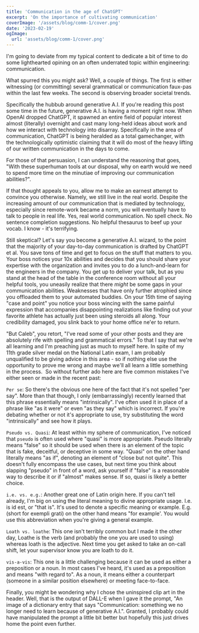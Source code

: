 ```yaml
---
title: 'Communication in the age of ChatGPT'
excerpt: 'On the importance of cultivating communication'
coverImage: '/assets/blog/comm-1/cover.png'
date: '2023-02-19'
ogImage:
  url: 'assets/blog/comm-1/cover.png'
---
```

I'm going to deviate from my typical content to dedicate a bit of time to do some lighthearted opining on an often underrated topic within engineering: communication. 

What spurred this you might ask? Well, a couple of things. The first is either witnessing (or committing) several grammatical or communication faux-pas within the last few weeks. The second is observing broader societal trends. 

Specifically the hubbub around generative A.I. If you're reading this post some time in the future, generative A.I. is having a moment right now. When OpenAI dropped ChatGPT, it spawned an entire field of popular interest almost (literally) overnight and cast many long-held ideas about work and how we interact with technology into disarray. Specifically in the area of communication, ChatGPT is being heralded as a total gamechanger, with the technologically optimistic claiming that it will do most of the heavy lifting of our written communication in the days to come. 

For those of that persuasion, I can understand the reasoning that goes, "With these superhuman tools at our disposal, why on earth would we need to spend more time on the minutiae of improving our communication abilities?". 

If that thought appeals to you, allow me to make an earnest attempt to convince you otherwise. Namely, we still live in the real world. Despite the increasing amount of our communication that is mediated by technology, especially since remote-work became a norm, you will eventually have to talk to people in real life. Yes, real world communication. No spell check. No sentence completion suggestions. No helpful thesaurus to beef up your vocab. I know - it's terrifying. 

Still skeptical? Let's say you become a generative A.I. wizard, to the point that the majority of your day-to-day communication is drafted by ChatGPT et al. You save tons of time and get to focus on the stuff that matters to you. Your boss notices your 10x abilities and decides that you should share your expertise with the organization and invites you to do a lunch-and-learn for the engineers in the company. You get up to deliver your talk, but as you stand at the head of the table in the conference room without all your helpful tools, you uneasily realize that there *might* be some gaps in your communication abilities. Weaknesses that have only further atrophied since you offloaded them to your automated buddies. On your 15th time of saying "case and point" you notice your boss wincing with the same painful expression that accompanies disappointing realizations like finding out your favorite athlete has actually just been using steroids all along. Your credibility damaged, you slink back to your home office ne'er to return.

"But Caleb", you retort, "I've read some of your other posts and they are absolutely rife with spelling and grammatical errors." To that I say that we're all learning and I'm preaching just as much to myself here. In spite of my 11th grade silver medal on the National Latin exam, I am probably unqualified to be giving advice in this area - so if nothing else use the opportunity to prove me wrong and maybe we'll all learn a little something in the process. 
So without further ado here are five common mistakes I've either seen or made in the recent past:

`Per se`: So there's the obvious one here of the fact that it's not spelled "per say". More than that though, I only (embarrassingly) recently learned that this phrase essentially means "intrinsically". I've often used it in place of a phrase like "as it were" or even "as they say" which is incorrect. If you're debating whether or not it's appropriate to use, try substituting the word "intrinsically" and see how it plays. 

`Pseudo vs. Quasi`: At least within my sphere of communication, I've noticed that `pseudo` is often used where "quasi" is more appropriate. Pseudo literally means "false" so it should be used when there is an element of the topic that is fake, deceitful, or deceptive in some way. "Quasi" on the other hand literally means "as if", denoting an element of "close but not quite". This doesn't fully encompass the use cases, but next time you think about slapping "pseudo" in front of a word, ask yourself if "false" is a reasonable way to describe it or if "almost" makes sense. If so, quasi is likely a better choice. 

`i.e. vs. e.g.`: Another great one of Latin origin here. If you can't tell already, I'm big on using the literal meaning to divine appropriate usage. I.e. is id est, or "that is". It's used to denote a specific meaning or example. E.g. (short for exempli grati) on the other hand means "for example'. You would use this abbreviation when you're giving a general example. 

`Loath vs. loathe`: This one isn't terribly common but I made it the other day, Loathe is the verb (and probably the one you are used to using) whereas loath is the adjective. Next time you get asked to take an on-call shift, let your supervisor know you are loath to do it. 

`vis-a-vis`: This one is a little challenging because it can be used as either a preposition or a noun. In most cases I've heard, it's used as a preposition and means "with regard to". As a noun, it means either a counterpart (someone in a similar position elsewhere) or meeting face-to-face. 

Finally, you might be wondering why I chose the uninspired clip art in the header. Well, that is the output of DALL-E when I gave it the prompt, "An image of a dictionary entry that says "Communication: something we no longer need to learn because of generative A.I.". Granted, I probably could have manipulated the prompt a little bit better but hopefully this just drives home the point even further. 
